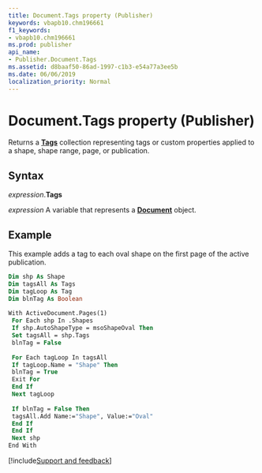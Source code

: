 ```yaml
---
title: Document.Tags property (Publisher)
keywords: vbapb10.chm196661
f1_keywords:
- vbapb10.chm196661
ms.prod: publisher
api_name:
- Publisher.Document.Tags
ms.assetid: d8baaf50-86ad-1997-c1b3-e54a77a3ee5b
ms.date: 06/06/2019
localization_priority: Normal
---
```



# Document.Tags property (Publisher)

Returns a **[Tags](Publisher.Tags.md)** collection representing tags or custom properties applied to a shape, shape range, page, or publication.


## Syntax

_expression_.**Tags**

_expression_ A variable that represents a **[Document](Publisher.Document.md)** object.


## Example

This example adds a tag to each oval shape on the first page of the active publication.

```vb
Dim shp As Shape 
Dim tagsAll As Tags 
Dim tagLoop As Tag 
Dim blnTag As Boolean 
 
With ActiveDocument.Pages(1) 
 For Each shp In .Shapes 
 If shp.AutoShapeType = msoShapeOval Then 
 Set tagsAll = shp.Tags 
 blnTag = False 
 
 For Each tagLoop In tagsAll 
 If tagLoop.Name = "Shape" Then 
 blnTag = True 
 Exit For 
 End If 
 Next tagLoop 
 
 If blnTag = False Then 
 tagsAll.Add Name:="Shape", Value:="Oval" 
 End If 
 End If 
 Next shp 
End With 

```

[!include[Support and feedback](~/includes/feedback-boilerplate.md)]